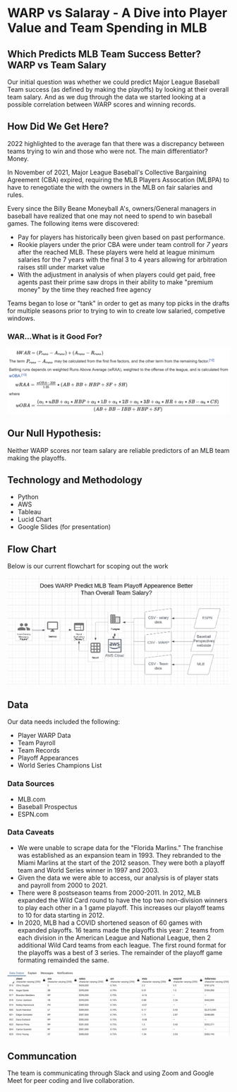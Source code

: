 # WARP vs Salaray - A Dive into Player Value and Team Spending in MLB

## Which Predicts MLB Team Success Better? WARP vs Team Salary

Our initial question was whether we could predict Major League Baseball Team success (as defined by making the playoffs) by looking at their overall team salary. And as we dug through the data we started looking at a possible correlation between WARP scores and winning records.

## How Did We Get Here?
2022 highlighted to the average fan that there was a discrepancy between teams trying to win and those who were not. The main differentiator? Money. 

In November of 2021, Major League Baseball's Collective Bargaining Agreement (CBA) expired, requiring the MLB Players Assocation (MLBPA) to have to renegotiate the with the owners in the MLB on fair salaries and rules. 

Every since the Billy Beane Moneyball A's, owners/General managers in baseball have realized that one may not need to spend to win baseball games. The following items were discovered:
- Pay for players has historically been given based on past performance. 
- Rookie players under the prior CBA were under team controll for *7 years* after the reached MLB. These players were held at league minimum salaries for the 7 years with the final 3 to 4 years allowing for arbitration raises still under market value
- With the adjustment in analysis of when players could get paid, free agents past their prime saw drops in their ability to make "premium money" by the time they reached free agency

Teams began to lose or "tank" in order to get as many top picks in the drafts for multiple seasons prior to trying to win to create low salaried, competive windows. 

### WAR...What is it Good For?

![War Calc](https://github.com/damienfranco/MLB_WARP_vs_Salary/blob/main/Presentation_Resources/WAR-Formulas.png)


## Our Null Hypothesis: 
Neither WARP scores nor team salary are reliable predictors of an MLB team making the playoffs.

## Technology and Methodology
- Python
- AWS
- Tableau
- Lucid Chart
- Google Slides (for presentation)

## Flow Chart

Below is our current flowchart for scoping out the work

![MLB WARP Salary Flowchart](https://github.com/damienfranco/MLB_WARP_vs_Salary/blob/main/images/Screen%20Shot%202022-03-23%20at%205.02.26%20PM.png)

## Data

Our data needs included the following:
- Player WARP Data
- Team Payroll
- Team Records
- Playoff Appearances
- World Series Champions List

### Data Sources
- MLB.com
- Baseball Prospectus
- ESPN.com

### Data Caveats
- We were unable to scrape data for the "Florida Marlins." The franchise was established as an expansion team in 1993. They rebranded to the Miami Marlins at the start of the 2012 season. They were both a playoff team and World Series winner in 1997 and 2003.
- Given the data we were able to access, our analysis is of player stats and payroll from 2000 to 2021. 
- There were 8 postseason teams from 2000-2011. In 2012, MLB expanded the Wild Card round to have the top two non-division winners to play each other in a 1 game playoff. This increases our playoff teams to 10 for data starting in 2012. 
- In 2020, MLB had a COVID shortened season of 60 games with expanded playoffs. 16 teams made the playoffs this year: 2 teams from each division in the American League and National League, then 2 additional Wild Card teams from each league. The first round format for the playoffs was a best of 3 series. The remainder of the playoff game formating remainded the same. 


![MLB Salary WARP database](https://github.com/damienfranco/MLB_WARP_vs_Salary/blob/main/images/Screen%20Shot%202022-03-23%20at%207.40.38%20PM.png)

## Communcation
The team is communicating through Slack and using Zoom and Google Meet for peer coding and live collaboration.
